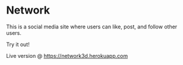 # Network

This is a social media site where users can like, post, and follow other users.

Try it out!

Live version @ https://network3d.herokuapp.com
